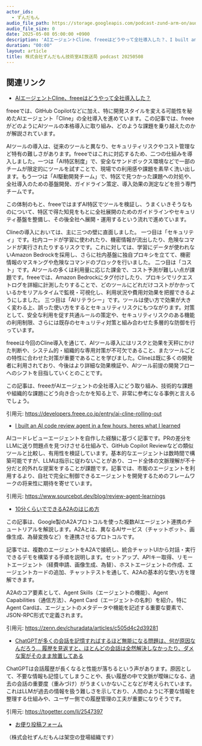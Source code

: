 ```yaml
---
actor_ids:
  - ずんだもん
audio_file_path: https://storage.googleapis.com/podcast-zund-arm-on/audio/株式会社ずんだもん技術室AI放送局_podcast_20250508.mp3
audio_file_size: 0
date: 2025-05-08 05:00:00 +0900
description: 'AIエージェントCline、freeeはどうやって全社導入した？、I built an AI code review agent in a few hours, heres what I learned、10分くらいでできるA2Aのはじめ方、ChatGPTが多くの会話を記憶すればするほど無能になる問題は、何が原因なんだろう… 履歴を見返すと、ほとんどの会話は全然解決しなかったり、ダメな案がそのまま放置してある'
duration: "00:00"
layout: article
title: 株式会社ずんだもん技術室AI放送局 podcast 20250508
---
```


## 関連リンク


- [AIエージェントCline、freeeはどうやって全社導入した？](https://developers.freee.co.jp/entry/ai-cline-rolling-out)  


freeeでは、GitHub Copilotなどに加え、特に開発スタイルを変える可能性を秘めたAIエージェント「Cline」の全社導入を進めています。この記事では、freeeがどのようにAIツールの本格導入に取り組み、どのような課題を乗り越えたのかが解説されています。

AIツールの導入は、従来のツールと異なり、セキュリティリスクやコスト管理など特有の難しさがあります。freeeではこれに対応するため、二つの仕組みを導入しました。一つは「AI特区制度」で、安全なサンドボックス環境などで一部のチームが限定的にツールを試すことで、現場での利用感や課題を素早く洗い出します。もう一つは「AI駆動開発チーム」で、特区で見つかった課題への対処や、全社導入のための基盤開発、ガイドライン策定、導入効果の測定などを担う専門チームです。

この体制のもと、freeeではまずAI特区でツールを検証し、うまくいきそうなものについて、特区で得た知見をもとに全社展開のためのガイドラインやセキュリティ基盤を整備し、その後全社へ展開・運用するという流れで進めています。

Clineの導入においては、主に三つの壁に直面しました。
一つ目は「セキュリティ」です。社内コードが学習に使われたり、機密情報が流出したり、危険なコマンドが実行されたりするリスクです。これに対しては、学習にデータが使われないAmazon Bedrockを採用し、さらに社内基盤に独自プロキシを立てて、機密情報のマスキングや危険なコマンドのブロックを行いました。
二つ目は「コスト」です。AIツールの多くは利用量に応じた課金で、コスト予測が難しい点が課題です。freeeでは、Amazon Bedrockにタグ付けしたり、プロキシでリクエストログを詳細に計測したりすることで、どのツールにどれだけコストがかかっているかをリアルタイムで監視・可視化し、利用状況や費用対効果を把握できるようにしました。
三つ目は「AIリテラシー」です。ツールは使い方で効果が大きく変わる上、誤った使い方をするとセキュリティリスクにもつながります。対策として、安全な利用を促す共通ルールの策定や、セキュリティリスクのある機能の利用制限、さらには既存のセキュリティ対策と組み合わせた多層的な防御を行っています。

freeeは今回のCline導入を通じて、AIツール導入にはリスクと効果を天秤にかけた判断や、システム的・組織的な専用対策が不可欠であること、またツールごとの特性に合わせた対策が重要であることを学びました。Clineは既に多くの開発者に利用されており、今後はより詳細な効果検証や、AIツール前提の開発フローへのシフトを目指していくとのことです。

この記事は、freeeがAIエージェントの全社導入にどう取り組み、技術的な課題や組織的な課題にどう向き合ったかを知る上で、非常に参考になる事例と言えるでしょう。

引用元: https://developers.freee.co.jp/entry/ai-cline-rolling-out


- [I built an AI code review agent in a few hours, heres what I learned](https://www.sourcebot.dev/blog/review-agent-learnings)  


AIコードレビューエージェントを自作した経験に基づく記事です。PRの差分をLLMに送り問題点を見つけさせる仕組みで、GitHub Copilot Reviewなどの類似ツールと比較し、有用性を検証しています。基本的なエージェントは数時間で構築可能ですが、LLMは指示に従わないことがあり、コード全体の文脈理解が不十分だと的外れな提案をすることが課題です。記事では、市販のエージェントを利用するより、自社で完全に制御できるエージェントを開発するためのフレームワークの将来性に期待を寄せています。


引用元: https://www.sourcebot.dev/blog/review-agent-learnings


- [10分くらいでできるA2Aのはじめ方](https://zenn.dev/churadata/articles/c505d4c2d39281)  


この記事は、Google製のA2Aプロトコルを使った複数AIエージェント連携のチュートリアルを解説します。A2Aとは、異なるAIサービス（チャットボット、画像生成、為替変換など）を連携させるプロトコルです。

記事では、複数のエージェントをA2Aで接続し、統合チャットUIから対話・実行できるデモを構築する手順を説明します。セットアップ、APIキー取得、リモートエージェント（経費申請、画像生成、為替）、ホストエージェントの作成、エージェントカードの追加、チャットテストを通して、A2Aの基本的な使い方を理解できます。

A2Aのコア要素として、Agent Skills（エージェントの機能）、Agent Capabilities（通信方法）、Agent Card（エージェントの名刺）を紹介。特にAgent Cardは、エージェントのメタデータや機能を記述する重要な要素で、JSON-RPC形式で定義されます。


引用元: https://zenn.dev/churadata/articles/c505d4c2d39281


- [ChatGPTが多くの会話を記憶すればするほど無能になる問題は、何が原因なんだろう… 履歴を見返すと、ほとんどの会話は全然解決しなかったり、ダメな案がそのまま放置してある](https://togetter.com/li/2547397)  


ChatGPTは会話履歴が長くなると性能が落ちるという声があります。原因として、不要な情報も記憶してしまうことや、長い履歴の中で文脈が曖昧になる、過去の会話の重要度（重みづけ）がうまくいかないことなどが考えられています。これはLLMが過去の情報を扱う難しさを示しており、人間のように不要な情報を整理する仕組みや、ユーザー側での履歴管理の工夫が重要になりそうです。

引用元: https://togetter.com/li/2547397



- [お便り投稿フォーム](https://forms.gle/ffg4JTfqdiqK62qf9)

（株式会社ずんだもんは架空の登場組織です）
